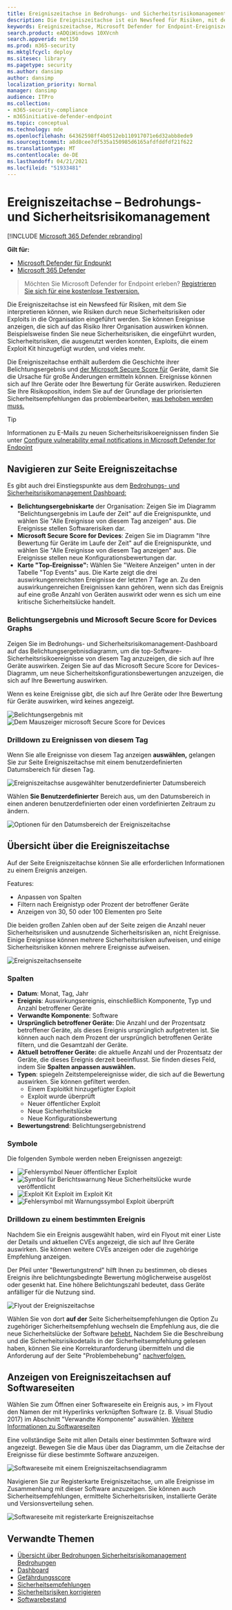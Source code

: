 ```yaml
---
title: Ereigniszeitachse in Bedrohungs- und Sicherheitsrisikomanagement
description: Die Ereigniszeitachse ist ein Newsfeed für Risiken, mit dem Sie interpretieren können, wie Risiken in die Organisation eingeführt werden und welche Gegenmaßnahmen zur Reduzierung des Risikos eingetreten sind.
keywords: Ereigniszeitachse, Microsoft Defender for Endpoint-Ereigniszeitachse, Microsoft Defender for Endpoint tvm-Ereigniszeitachse, Bedrohungs- und Sicherheitsrisikomanagement, Microsoft Defender für Endpunkt
search.product: eADQiWindows 10XVcnh
search.appverid: met150
ms.prod: m365-security
ms.mktglfcycl: deploy
ms.sitesec: library
ms.pagetype: security
ms.author: dansimp
author: dansimp
localization_priority: Normal
manager: dansimp
audience: ITPro
ms.collection:
- m365-security-compliance
- m365initiative-defender-endpoint
ms.topic: conceptual
ms.technology: mde
ms.openlocfilehash: 64362598ff4b0512eb110917071e6d32abb8ede9
ms.sourcegitcommit: a8d8cee7df535a150985d6165afdfddfdf21f622
ms.translationtype: MT
ms.contentlocale: de-DE
ms.lasthandoff: 04/21/2021
ms.locfileid: "51933481"
---
```

# <a name="event-timeline---threat-and-vulnerability-management"></a>Ereigniszeitachse – Bedrohungs- und Sicherheitsrisikomanagement

[!INCLUDE [Microsoft 365 Defender rebranding](../../includes/microsoft-defender.md)]


**Gilt für:**
- [Microsoft Defender für Endpunkt](https://go.microsoft.com/fwlink/?linkid=2154037)
- [Microsoft 365 Defender](https://go.microsoft.com/fwlink/?linkid=2118804)

>Möchten Sie Microsoft Defender for Endpoint erleben? [Registrieren Sie sich für eine kostenlose Testversion.](https://www.microsoft.com/microsoft-365/windows/microsoft-defender-atp?ocid=docs-wdatp-portaloverview-abovefoldlink)

Die Ereigniszeitachse ist ein Newsfeed für Risiken, mit dem Sie interpretieren können, wie Risiken durch neue Sicherheitsrisiken oder Exploits in die Organisation eingeführt werden. Sie können Ereignisse anzeigen, die sich auf das Risiko Ihrer Organisation auswirken können. Beispielsweise finden Sie neue Sicherheitsrisiken, die eingeführt wurden, Sicherheitsrisiken, die ausgenutzt werden konnten, Exploits, die einem Exploit Kit hinzugefügt wurden, und vieles mehr.

Die Ereigniszeitachse enthält [](tvm-exposure-score.md) außerdem die Geschichte ihrer Belichtungsergebnis und [der Microsoft Secure Score für](tvm-microsoft-secure-score-devices.md) Geräte, damit Sie die Ursache für große Änderungen ermitteln können. Ereignisse können sich auf Ihre Geräte oder Ihre Bewertung für Geräte auswirken. Reduzieren Sie Ihre Risikoposition, indem Sie auf der Grundlage der priorisierten Sicherheitsempfehlungen das problembearbeiten, [was behoben werden muss.](tvm-security-recommendation.md)

>[!TIP]
>Informationen zu E-Mails zu neuen Sicherheitsrisikoereignissen finden Sie unter [Configure vulnerability email notifications in Microsoft Defender for Endpoint](configure-vulnerability-email-notifications.md)

## <a name="navigate-to-the-event-timeline-page"></a>Navigieren zur Seite Ereigniszeitachse

Es gibt auch drei Einstiegspunkte aus dem [Bedrohungs- und Sicherheitsrisikomanagement Dashboard:](tvm-dashboard-insights.md)

- **Belichtungsergebniskarte** der Organisation: Zeigen Sie im Diagramm "Belichtungsergebnis im Laufe der Zeit" auf die Ereignispunkte, und wählen Sie "Alle Ereignisse von diesem Tag anzeigen" aus. Die Ereignisse stellen Softwarerisiken dar.
- **Microsoft Secure Score for Devices**: Zeigen Sie im Diagramm "Ihre Bewertung für Geräte im Laufe der Zeit" auf die Ereignispunkte, und wählen Sie "Alle Ereignisse von diesem Tag anzeigen" aus. Die Ereignisse stellen neue Konfigurationsbewertungen dar.
- **Karte "Top-Ereignisse":** Wählen Sie "Weitere Anzeigen" unten in der Tabelle "Top Events" aus. Die Karte zeigt die drei auswirkungenreichsten Ereignisse der letzten 7 Tage an. Zu den auswirkungenreichen Ereignissen kann gehören, wenn sich das Ereignis auf eine große Anzahl von Geräten auswirkt oder wenn es sich um eine kritische Sicherheitslücke handelt.

### <a name="exposure-score-and-microsoft-secure-score-for-devices-graphs"></a>Belichtungsergebnis und Microsoft Secure Score for Devices Graphs

Zeigen Sie im Bedrohungs- und Sicherheitsrisikomanagement-Dashboard auf das Belichtungsergebnisdiagramm, um die top-Software-Sicherheitsrisikoereignisse von diesem Tag anzuzeigen, die sich auf Ihre Geräte auswirken. Zeigen Sie auf das Microsoft Secure Score for Devices-Diagramm, um neue Sicherheitskonfigurationsbewertungen anzuzeigen, die sich auf Ihre Bewertung auswirken.

Wenn es keine Ereignisse gibt, die sich auf Ihre Geräte oder Ihre Bewertung für Geräte auswirken, wird keines angezeigt.

![Belichtungsergebnis mit ](images/tvm-event-timeline-exposure-score350.png) 
 ![ Dem Mauszeiger microsoft Secure Score for Devices](images/tvm-event-timeline-device-hover360.png)

### <a name="drill-down-to-events-from-that-day"></a>Drilldown zu Ereignissen von diesem Tag

Wenn Sie alle Ereignisse von diesem Tag anzeigen **auswählen,** gelangen Sie zur Seite Ereigniszeitachse mit einem benutzerdefinierten Datumsbereich für diesen Tag.

![Ereigniszeitachse ausgewählter benutzerdefinierter Datumsbereich](images/tvm-event-timeline-drilldown.png)

Wählen **Sie Benutzerdefinierter** Bereich aus, um den Datumsbereich in einen anderen benutzerdefinierten oder einen vordefinierten Zeitraum zu ändern.

![Optionen für den Datumsbereich der Ereigniszeitachse](images/tvm-event-timeline-dates.png)

## <a name="event-timeline-overview"></a>Übersicht über die Ereigniszeitachse

Auf der Seite Ereigniszeitachse können Sie alle erforderlichen Informationen zu einem Ereignis anzeigen. 

Features:

- Anpassen von Spalten
- Filtern nach Ereignistyp oder Prozent der betroffener Geräte
- Anzeigen von 30, 50 oder 100 Elementen pro Seite

Die beiden großen Zahlen oben auf der Seite zeigen die Anzahl neuer Sicherheitsrisiken und ausnutzende Sicherheitsrisiken an, nicht Ereignisse. Einige Ereignisse können mehrere Sicherheitsrisiken aufweisen, und einige Sicherheitsrisiken können mehrere Ereignisse aufweisen.

![Ereigniszeitachsenseite](images/tvm-event-timeline-overview-mixed-type.png)

### <a name="columns"></a>Spalten

- **Datum**: Monat, Tag, Jahr
- **Ereignis**: Auswirkungsereignis, einschließlich Komponente, Typ und Anzahl betroffener Geräte
- **Verwandte Komponente**: Software
- **Ursprünglich betroffener Geräte:** Die Anzahl und der Prozentsatz betroffener Geräte, als dieses Ereignis ursprünglich aufgetreten ist. Sie können auch nach dem Prozent der ursprünglich betroffenen Geräte filtern, und die Gesamtzahl der Geräte.
- **Aktuell betroffener Geräte:** die aktuelle Anzahl und der Prozentsatz der Geräte, die dieses Ereignis derzeit beeinflusst. Sie finden dieses Feld, indem Sie **Spalten anpassen auswählen.**
- **Typen**: spiegeln Zeitstempelereignisse wider, die sich auf die Bewertung auswirken. Sie können gefiltert werden.
    - Einem Exploitkit hinzugefügter Exploit
    - Exploit wurde überprüft
    - Neuer öffentlicher Exploit
    - Neue Sicherheitslücke
    - Neue Konfigurationsbewertung
- **Bewertungstrend**: Belichtungsergebnistrend

### <a name="icons"></a>Symbole

Die folgenden Symbole werden neben Ereignissen angezeigt:

- ![Fehlersymbol](images/tvm-black-bug-icon.png) Neuer öffentlicher Exploit
- ![Symbol für Berichtswarnung](images/report-warning-icon.png) Neue Sicherheitslücke wurde veröffentlicht
- ![Exploit Kit](images/bug-lightning-icon2.png) Exploit im Exploit Kit
- ![Fehlersymbol mit Warnungssymbol](images/bug-caution-icon2.png) Exploit überprüft

### <a name="drill-down-to-a-specific-event"></a>Drilldown zu einem bestimmten Ereignis

Nachdem Sie ein Ereignis ausgewählt haben, wird ein Flyout mit einer Liste der Details und aktuellen CVEs angezeigt, die sich auf Ihre Geräte auswirken. Sie können weitere CVEs anzeigen oder die zugehörige Empfehlung anzeigen.

Der Pfeil unter "Bewertungstrend" hilft Ihnen zu bestimmen, ob dieses Ereignis ihre belichtungsbedingte Bewertung möglicherweise ausgelöst oder gesenkt hat. Eine höhere Belichtungszahl bedeutet, dass Geräte anfälliger für die Nutzung sind.

![Flyout der Ereigniszeitachse](images/tvm-event-timeline-flyout500.png)

Wählen Sie von dort **auf der** Seite Sicherheitsempfehlungen die Option Zu zugehöriger Sicherheitsempfehlung wechseln die Empfehlung aus, die die neue Sicherheitslücke der Software [behebt.](tvm-security-recommendation.md) Nachdem Sie die Beschreibung und die Sicherheitsrisikodetails in der Sicherheitsempfehlung gelesen haben, können Sie eine Korrekturanforderung übermitteln und die Anforderung auf der Seite "Problembehebung" [nachverfolgen.](tvm-remediation.md)  

## <a name="view-event-timelines-in-software-pages"></a>Anzeigen von Ereigniszeitachsen auf Softwareseiten

Wählen Sie zum Öffnen einer Softwareseite ein Ereignis aus, > im Flyout den Namen der mit Hyperlinks verknüpften Software (z. B. Visual Studio 2017) im Abschnitt "Verwandte Komponente" auswählen. [Weitere Informationen zu Softwareseiten](tvm-software-inventory.md#software-pages)

Eine vollständige Seite mit allen Details einer bestimmten Software wird angezeigt. Bewegen Sie die Maus über das Diagramm, um die Zeitachse der Ereignisse für diese bestimmte Software anzuzeigen.

![Softwareseite mit einem Ereigniszeitachsendiagramm](images/tvm-event-timeline-software2.png)

Navigieren Sie zur Registerkarte Ereigniszeitachse, um alle Ereignisse im Zusammenhang mit dieser Software anzuzeigen. Sie können auch Sicherheitsempfehlungen, ermittelte Sicherheitsrisiken, installierte Geräte und Versionsverteilung sehen.

![Softwareseite mit registerkarte Ereigniszeitachse](images/tvm-event-timeline-software-pages.png)

## <a name="related-topics"></a>Verwandte Themen

- [Übersicht über Bedrohungen Sicherheitsrisikomanagement Bedrohungen](next-gen-threat-and-vuln-mgt.md)
- [Dashboard](tvm-dashboard-insights.md)
- [Gefährdungsscore](tvm-exposure-score.md)
- [Sicherheitsempfehlungen](tvm-security-recommendation.md)
- [Sicherheitsrisiken korrigieren](tvm-remediation.md)
- [Softwarebestand](tvm-software-inventory.md)

